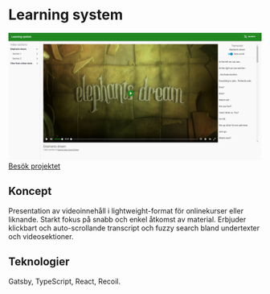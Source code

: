 # Learning system

![Bild av projektet](./src/images/learningSystemPicture.png)
[Besök projektet](https://learning-system1.herokuapp.com/)

## Koncept

Presentation av videoinnehåll i lightweight-format för onlinekurser eller liknande. Starkt fokus på snabb och enkel åtkomst av material. Erbjuder klickbart och auto-scrollande transcript och fuzzy search bland undertexter och videosektioner.

## Teknologier

Gatsby, TypeScript, React, Recoil.
